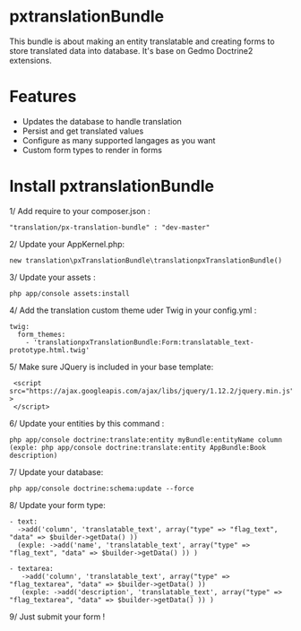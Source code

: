# pxtranslationBundle
 This bundle is about making an entity translatable and creating forms to store translated data into database.
 It's base on Gedmo Doctrine2 extensions.
 
# Features
  - Updates the database to handle translation
  - Persist and get translated values
  - Configure as many supported langages as you want 
  - Custom form types to render in forms

# Install pxtranslationBundle

1/ Add require to your composer.json :

    "translation/px-translation-bundle" : "dev-master"
   
2/ Update your AppKernel.php:

    new translation\pxTranslationBundle\translationpxTranslationBundle()

3/ Update your assets :

    php app/console assets:install

4/ Add the translation custom theme uder Twig in your config.yml :

    twig:
      form_themes:
        - 'translationpxTranslationBundle:Form:translatable_text-prototype.html.twig'
        
5/ Make sure JQuery is included in your base template:

     <script src="https://ajax.googleapis.com/ajax/libs/jquery/1.12.2/jquery.min.js" >
     </script>
    
6/ Update your entities by this command : 

    php app/console doctrine:translate:entity myBundle:entityName column
    (exple: php app/console doctrine:translate:entity AppBundle:Book description)
   
7/ Update your database:

    php app/console doctrine:schema:update --force 
   
8/ Update your form type:
    
    - text:
      ->add('column', 'translatable_text', array("type" => "flag_text", "data" => $builder->getData() ))
      (exple: ->add('name', 'translatable_text', array("type" => "flag_text", "data" => $builder->getData() )) )
    
    - textarea:
       ->add('column', 'translatable_text', array("type" => "flag_textarea", "data" => $builder->getData() ))
       (exple: ->add('description', 'translatable_text', array("type" => "flag_textarea", "data" => $builder->getData() )) )

9/ Just submit your form !

 
 

